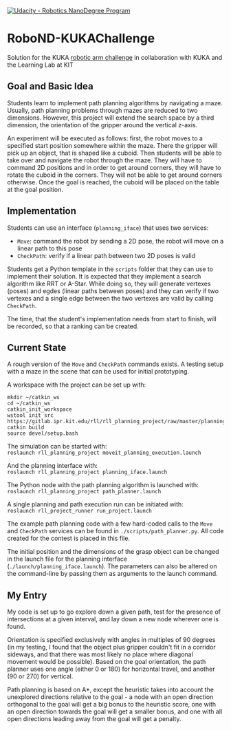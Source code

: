 [![Udacity - Robotics NanoDegree Program](https://s3-us-west-1.amazonaws.com/udacity-robotics/Extra+Images/RoboND_flag.png)](https://www.udacity.com/robotics)

# RoboND-KUKAChallenge
Solution for the KUKA [robotic arm challenge](https://www.udacity.com/robot-learning-lab) in collaboration with KUKA and the Learning Lab at KIT

## Goal and Basic Idea

Students learn to implement path planning algorithms by navigating a maze. Usually, path planning problems through mazes are reduced to two dimensions. However, this project will extend the search space by a third dimension, the orientation of the gripper around the vertical z-axis.

An experiment will be executed as follows: first, the robot moves to a specified start position somewhere within the maze. There the gripper will pick up an object, that is shaped like a cuboid. Then students will be able to take over and navigate the robot through the maze. They will have to command 2D positions and in order to get around corners, they will have to rotate the cuboid in the corners. They will not be able to get around corners otherwise. Once the goal is reached, the cuboid will be placed on the table at the goal position.

## Implementation

Students can use an interface (```planning_iface```) that uses two services:    
- ```Move```: command the robot by sending a 2D pose, the robot will move on a linear path to this pose  
- ```CheckPath```: verify if a linear path between two 2D poses is valid   


Students get a Python template in the ```scripts``` folder that they can use to implement their solution. It is expected that they implement a search algorithm like RRT or A-Star. While doing so, they will generate vertexes (poses) and egdes (linear paths between poses) and they can verify if two vertexes and a single edge between the two vertexes are valid by calling ```CheckPath```.

The time, that the student's implementation needs from start to finish, will be recorded, so that a ranking can be created.

## Current State

A rough version of the ```Move``` and ```CheckPath``` commands exists. A testing setup with a maze in the scene that can be used for initial prototyping.

A workspace with the project can be set up with:
```
mkdir ~/catkin_ws
cd ~/catkin_ws
catkin_init_workspace
wstool init src https://gitlab.ipr.kit.edu/rll/rll_planning_project/raw/master/planning_project.rosinstall
catkin build
source devel/setup.bash
```

The simulation can be started with:   
`roslaunch rll_planning_project moveit_planning_execution.launch`

And the planning interface with:   
`roslaunch rll_planning_project planning_iface.launch`

The Python node with the path planning algorithm is launched with:   
`roslaunch rll_planning_project path_planner.launch`

A single planning and path execution run can be initiated with:   
`roslaunch rll_project_runner run_project.launch`

The example path planning code with a few hard-coded calls to the ```Move``` and ```CheckPath``` services can be found in ```./scripts/path_planner.py```. All code created for the contest is placed in this file.

The initial position and the dimensions of the grasp object can be changed in the launch file for the planning interface (```./launch/planning_iface.launch```). The parameters can also be altered on the command-line by passing them as arguments to the launch command.

## My Entry

My code is set up to go explore down a given path, test for the presence of intersections at a given interval, and lay down a new node wherever one is found. 

Orientation is specified exclusively with angles in multiples of 90 degrees (in my testing, I found that the object plus gripper couldn't fit in a corridor sideways, and that there was most likely no place where diagonal movement would be possible). Based on the goal orientation, the path planner uses one angle (either 0 or 180) for horizontal travel, and another (90 or 270) for vertical. 

Path planning is based on A*, except the heuristic takes into account the unexplored directions relative to the goal - a node with an open direction orthogonal to the goal will get a big bonus to the heuristic score, one with an open direction towards the goal will get a smaller bonus, and one with all open directions leading away from the goal will get a penalty.

